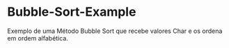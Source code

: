 # Bubble-Sort-Example
Exemplo de uma Método Bubble Sort que recebe valores Char e os ordena em ordem alfabética. 
